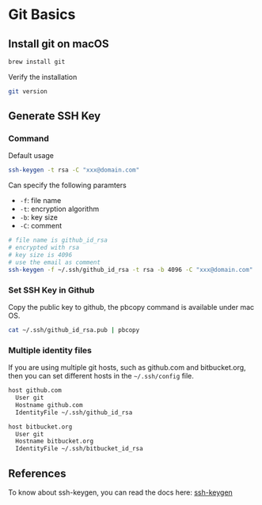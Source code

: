 # Git Basics

## Install git on macOS

```bash
brew install git
```

Verify the installation

```bash
git version
```

## Generate SSH Key

### Command

Default usage

```bash
ssh-keygen -t rsa -C "xxx@domain.com"
```

Can specify the following paramters

- `-f`: file name
- `-t`: encryption algorithm
- `-b`: key size
- `-C`: comment

```bash
# file name is github_id_rsa
# encrypted with rsa
# key size is 4096
# use the email as comment
ssh-keygen -f ~/.ssh/github_id_rsa -t rsa -b 4096 -C "xxx@domain.com"
```

### Set SSH Key in Github

Copy the public key to github, the pbcopy command is available under mac OS.

```bash
cat ~/.ssh/github_id_rsa.pub | pbcopy
```

### Multiple identity files

If you are using multiple git hosts, such as github.com and bitbucket.org, then you can set different hosts in the `~/.ssh/config` file.

```bash
host github.com
  User git
  Hostname github.com
  IdentityFile ~/.ssh/github_id_rsa

host bitbucket.org
  User git
  Hostname bitbucket.org
  IdentityFile ~/.ssh/bitbucket_id_rsa
```

## References

To know about ssh-keygen, you can read the docs here: [ssh-keygen](https://www.ssh.com/ssh/keygen/)
